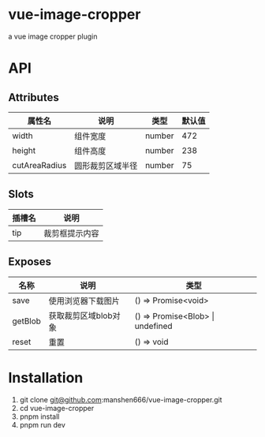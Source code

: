 # vue-image-cropper

a vue image cropper plugin

# API

## Attributes

<table>
    <thead>
        <tr>
            <th>属性名</th>
            <th>说明</th>
            <th>类型</th>
            <th>默认值</th>
        </tr>
    </thead>
    <tbody>
        <tr>
            <td>width</td>
            <td>组件宽度</td>
            <td>number</td>
            <td>472</td>
        </tr>
        <tr>
            <td>height</td>
            <td>组件高度</td>
            <td>number</td>
            <td>238</td>
        </tr>
        <tr>
            <td>cutAreaRadius</td>
            <td>圆形裁剪区域半径</td>
            <td>number</td>
            <td>75</td>
        </tr>
    </tbody>
</table>

## Slots

<table>
    <thead>
        <tr>
            <th>插槽名</th>
            <th>说明</th>
        </tr>
    </thead>
    <tbody>
        <tr>
            <td>tip</td>
            <td>裁剪框提示内容</td>
        </tr>
    </tbody>
</table>

## Exposes

<table>
    <thead>
        <tr>
            <th>名称</th>
            <th>说明</th>
            <th>类型</th>
        </tr>
    </thead>
    <tbody>
        <tr>
            <td>save</td>
            <td>使用浏览器下载图片</td>
            <td>() => Promise&lt;void&gt;</td>
        </tr>
        <tr>
            <td>getBlob</td>
            <td>获取裁剪区域blob对象</td>
            <td>() => Promise&lt;Blob&gt; | undefined</td>
        </tr>
        <tr>
            <td>reset</td>
            <td>重置</td>
            <td>() => void</td>
        </tr>
    </tbody>
</table>

# Installation

1. git clone git@github.com:manshen666/vue-image-cropper.git
2. cd vue-image-cropper
3. pnpm install
4. pnpm run dev
